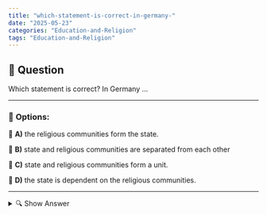 ```yaml
---
title: "which-statement-is-correct-in-germany-"
date: "2025-05-23"
categories: "Education-and-Religion"
tags: "Education-and-Religion"
---
```


## 📌 **Question**

Which statement is correct? In Germany ...



---

### 📝 **Options:**

🔘 **A)** the religious communities form the state.

🔘 **B)** state and religious communities are separated from each other

🔘 **C)** state and religious communities form a unit.

🔘 **D)** the state is dependent on the religious communities.

---

<details>
  <summary>🔍 Show Answer</summary>

  <p>
💡  <b>Correct Answer:</b>  b
  </p>
  <p>
    📖<b>Explanation:</b>
    
  </p>
</details>

